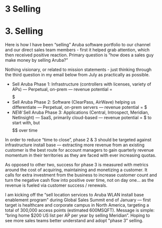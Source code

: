 # 3 Selling

# 3. Selling

Here is how I have been “selling” Aruba software portfolio to our channel and our direct sales team members - first it helped grab attention, which then received positive reaction. Primary question is “how does a sales guy make money by selling Aruba?”

Nothing visionary, or related to mission statements - just thinking through the third question in my email below from July as practically as possible.

- Sell Aruba Phase 1: Infrastructure (controllers with licenses, variety of APs) — Perpetual, on-prem — revenue potential = $$$$$
- Sell Aruba Phase 2: Software (ClearPass, AirWave) helping us differentiate — Perpetual, on-prem servers — revenue potential = $
- *NEW* Sell Aruba Phase 3: Applications (Central, Introspect, Meridian, NetInsight) — SaaS, primarily cloud-based — revenue potential = $ to start with, but $$$$$$ over time

In order to reduce “time to close”, phase 2 & 3 should be targeted against infrastructure install base — extracting more revenue from an existing customer is the best route for account managers to gain quarterly revenue momentum in their territories as they are faced with ever increasing quotas.

As opposed to other two, success for phase 3 is measured with metrics around the cost of acquiring, maintaining and monetizing a customer. It calls for extra investment from the business to increase customer count and turn the negative cash flow into positive over time, not on day one… as the revenue is fueled via customer success / renewals.

I am kicking off the “sell location services to Aruba WLAN install base enablement program" during Global Sales Summit end of January — first target is healthcare and corporate campus in North America, targeting a total of 300,000 access points (estimated 600MSQFT). Message is simple: “bring home $200 US list per AP per year by selling Meridian”. Hoping to see more sales teams better understand and adopt "phase 3” selling.

